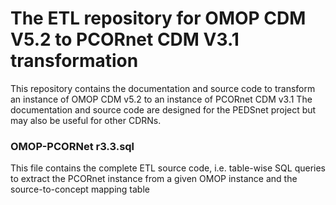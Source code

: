 The ETL repository for OMOP CDM V5.2 to PCORnet CDM V3.1 transformation
===============================================================================

This repository contains the documentation and source code to transform an instance of OMOP CDM v5.2 to an instance of PCORnet CDM v3.1 The documentation and source code  are designed for the PEDSnet project but may also be useful for other CDRNs. 


### OMOP-PCORNet r3.3.sql
This file contains the complete ETL source code, i.e. table-wise SQL queries to extract the PCORnet instance from a given OMOP instance and the source-to-concept mapping table 
